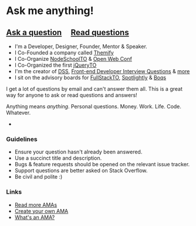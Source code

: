 # Ask me anything!

## [Ask a question](../../issues/new) &nbsp;&nbsp;&nbsp; [Read questions](../../issues?q=is%3Aissue+is%3Aclosed)

- I'm a Developer, Designer, Founder, Mentor & Speaker. 
- I Co-Founded a company called [Themify](http://themify.me)
- I Co-Organize [NodeSchoolTO](http://nodeschool.io/toronto/) & [Open Web Conf](https://github.com/Open-Web-Conf/Toronto-2016)
- I Co-Organized the first [jQueryTO](http://jqueryto.com)
- I'm the creator of [DSS](https://github.com/DSSWG/DSS), [Front-end Developer Interview Questions](https://github.com/h5bp/Front-end-Developer-Interview-Questions) & [more](https://github.com/darcyclarke?tab=repositories)
- I sit on the advisory boards for [FullStackTO](http://fsto.co), [Spotlightly](http://spotlightly.com/) & [Boqs](http://boqs.com/)

I get a lot of questions by email and can't answer them all. This is a great way for anyone to ask or read questions and answers! 

Anything means *anything*. Personal questions. Money. Work. Life. Code. Whatever.

-

### Guidelines

- Ensure your question hasn't already been answered.
- Use a succinct title and description.
- Bugs & feature requests should be opened on the relevant issue tracker.
- Support questions are better asked on Stack Overflow.
- Be civil and polite :)

### Links

- [Read more AMAs](https://github.com/sindresorhus/amas)
- [Create your own AMA](https://github.com/sindresorhus/amas/blob/master/create-ama.md)
- [What's an AMA?](https://en.wikipedia.org/wiki/Reddit#IAmA_and_AMA)
